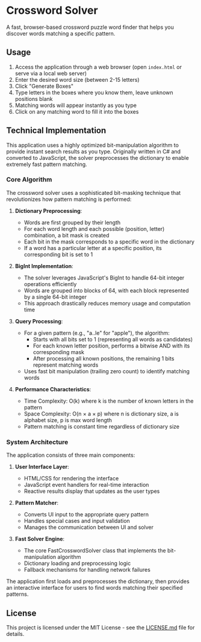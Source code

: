 # Crossword Solver

A fast, browser-based crossword puzzle word finder that helps you discover words matching a specific pattern.

## Usage

1. Access the application through a web browser (open `index.html` or serve via a local web server)
2. Enter the desired word size (between 2-15 letters)
3. Click "Generate Boxes"
4. Type letters in the boxes where you know them, leave unknown positions blank
5. Matching words will appear instantly as you type
6. Click on any matching word to fill it into the boxes

## Technical Implementation

This application uses a highly optimized bit-manipulation algorithm to provide instant search results as you type. Originally written in C# and converted to JavaScript, the solver preprocesses the dictionary to enable extremely fast pattern matching.

### Core Algorithm

The crossword solver uses a sophisticated bit-masking technique that revolutionizes how pattern matching is performed:

1. **Dictionary Preprocessing**:
   - Words are first grouped by their length
   - For each word length and each possible (position, letter) combination, a bit mask is created
   - Each bit in the mask corresponds to a specific word in the dictionary
   - If a word has a particular letter at a specific position, its corresponding bit is set to 1

2. **BigInt Implementation**:
   - The solver leverages JavaScript's BigInt to handle 64-bit integer operations efficiently
   - Words are grouped into blocks of 64, with each block represented by a single 64-bit integer
   - This approach drastically reduces memory usage and computation time

3. **Query Processing**:
   - For a given pattern (e.g., "a..le" for "apple"), the algorithm:
     - Starts with all bits set to 1 (representing all words as candidates)
     - For each known letter position, performs a bitwise AND with its corresponding mask
     - After processing all known positions, the remaining 1 bits represent matching words
   - Uses fast bit manipulation (trailing zero count) to identify matching words

4. **Performance Characteristics**:
   - Time Complexity: O(k) where k is the number of known letters in the pattern
   - Space Complexity: O(n × a × p) where n is dictionary size, a is alphabet size, p is max word length
   - Pattern matching is constant time regardless of dictionary size

### System Architecture

The application consists of three main components:

1. **User Interface Layer**:
   - HTML/CSS for rendering the interface
   - JavaScript event handlers for real-time interaction
   - Reactive results display that updates as the user types

2. **Pattern Matcher**:
   - Converts UI input to the appropriate query pattern
   - Handles special cases and input validation
   - Manages the communication between UI and solver

3. **Fast Solver Engine**:
   - The core FastCrosswordSolver class that implements the bit-manipulation algorithm
   - Dictionary loading and preprocessing logic
   - Fallback mechanisms for handling network failures

The application first loads and preprocesses the dictionary, then provides an interactive interface for users to find words matching their specified patterns.

## License

This project is licensed under the MIT License - see the [LICENSE.md](../LICENSE.md) file for details.